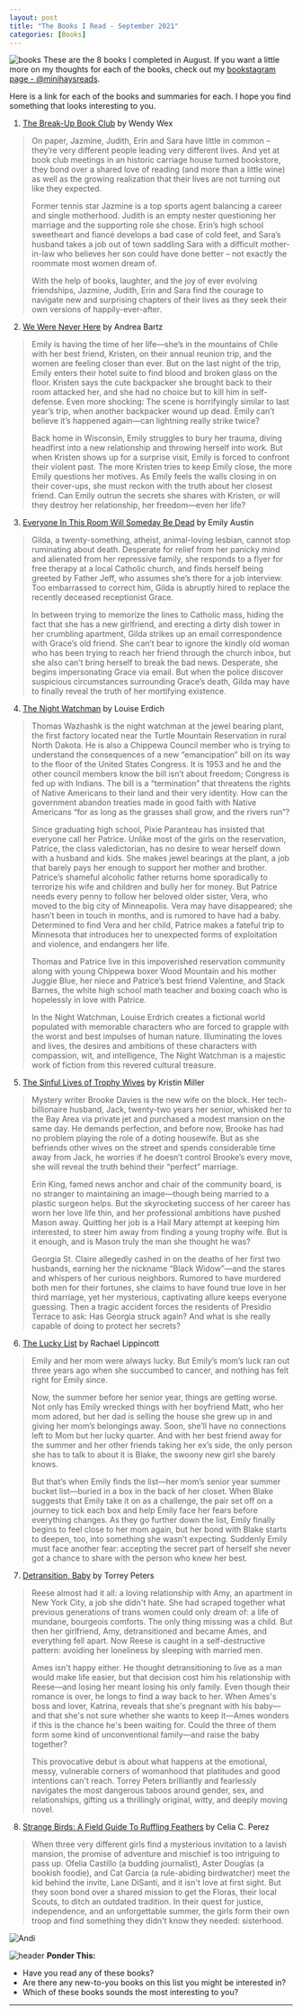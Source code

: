 ```yaml
---
layout: post
title: "The Books I Read - September 2021"
categories: [Books]
---
```

![books](/images/September2021Books.JPG)
These are the 8 books I completed in August. If you want a little more on my thoughts for each of the books, check out my [bookstagram page - @minihaysreads](http://instagram.com/minihaysreads). 

Here is a link for each of the books and summaries for each. I hope you find something that looks interesting to you. 

1. [The Break-Up Book Club](https://www.amazon.com/Break-Up-Book-Club-Wendy-Wax/dp/0440001455/ref=sr_1_1?keywords=the+break+up+book+club&qid=1638495375&sr=8-1) by Wendy Wex
>On paper, Jazmine, Judith, Erin and Sara have little in common – they’re very different people leading very different lives. And yet at book club meetings in an historic carriage house turned bookstore, they bond over a shared love of reading (and more than a little wine) as well as the growing realization that their lives are not turning out like they expected.
>
>Former tennis star Jazmine is a top sports agent balancing a career and single motherhood. Judith is an empty nester questioning her marriage and the supporting role she chose. Erin’s high school sweetheart and fiancé develops a bad case of cold feet, and Sara’s husband takes a job out of town saddling Sara with a difficult mother-in-law who believes her son could have done better – not exactly the roommate most women dream of.
>
>With the help of books, laughter, and the joy of ever evolving friendships, Jazmine, Judith, Erin and Sara find the courage to navigate new and surprising chapters of their lives as they seek their own versions of happily-ever-after.

2. [We Were Never Here](https://www.amazon.com/We-Were-Never-Here-Novel/dp/198482046X/ref=tmm_hrd_swatch_0?_encoding=UTF8&qid=1638495448&sr=8-1) by Andrea Bartz
>Emily is having the time of her life—she’s in the mountains of Chile with her best friend, Kristen, on their annual reunion trip, and the women are feeling closer than ever. But on the last night of the trip, Emily enters their hotel suite to find blood and broken glass on the floor. Kristen says the cute backpacker she brought back to their room attacked her, and she had no choice but to kill him in self-defense. Even more shocking: The scene is horrifyingly similar to last year’s trip, when another backpacker wound up dead. Emily can’t believe it’s happened again—can lightning really strike twice?
>
>Back home in Wisconsin, Emily struggles to bury her trauma, diving headfirst into a new relationship and throwing herself into work. But when Kristen shows up for a surprise visit, Emily is forced to confront their violent past. The more Kristen tries to keep Emily close, the more Emily questions her motives. As Emily feels the walls closing in on their cover-ups, she must reckon with the truth about her closest friend. Can Emily outrun the secrets she shares with Kristen, or will they destroy her relationship, her freedom—even her life?

3. [Everyone In This Room Will Someday Be Dead](https://www.amazon.com/Everyone-This-Room-Will-Someday/dp/1982167351/ref=tmm_hrd_swatch_0?_encoding=UTF8&qid=1638495521&sr=8-1) by Emily Austin
>Gilda, a twenty-something, atheist, animal-loving lesbian, cannot stop ruminating about death. Desperate for relief from her panicky mind and alienated from her repressive family, she responds to a flyer for free therapy at a local Catholic church, and finds herself being greeted by Father Jeff, who assumes she’s there for a job interview. Too embarrassed to correct him, Gilda is abruptly hired to replace the recently deceased receptionist Grace.
>
>In between trying to memorize the lines to Catholic mass, hiding the fact that she has a new girlfriend, and erecting a dirty dish tower in her crumbling apartment, Gilda strikes up an email correspondence with Grace’s old friend. She can’t bear to ignore the kindly old woman who has been trying to reach her friend through the church inbox, but she also can’t bring herself to break the bad news. Desperate, she begins impersonating Grace via email. But when the police discover suspicious circumstances surrounding Grace’s death, Gilda may have to finally reveal the truth of her mortifying existence.

4. [The Night Watchman](https://www.amazon.com/Night-Watchman-Novel-Louise-Erdrich/dp/0062671197/ref=tmm_pap_swatch_0?_encoding=UTF8&qid=1638495636&sr=8-1) by Louise Erdich
>Thomas Wazhashk is the night watchman at the jewel bearing plant, the first factory located near the Turtle Mountain Reservation in rural North Dakota. He is also a Chippewa Council member who is trying to understand the consequences of a new “emancipation” bill on its way to the floor of the United States Congress. It is 1953 and he and the other council members know the bill isn’t about freedom; Congress is fed up with Indians. The bill is a “termination” that threatens the rights of Native Americans to their land and their very identity. How can the government abandon treaties made in good faith with Native Americans “for as long as the grasses shall grow, and the rivers run”?
>
>Since graduating high school, Pixie Paranteau has insisted that everyone call her Patrice. Unlike most of the girls on the reservation, Patrice, the class valedictorian, has no desire to wear herself down with a husband and kids. She makes jewel bearings at the plant, a job that barely pays her enough to support her mother and brother. Patrice’s shameful alcoholic father returns home sporadically to terrorize his wife and children and bully her for money. But Patrice needs every penny to follow her beloved older sister, Vera, who moved to the big city of Minneapolis. Vera may have disappeared; she hasn’t been in touch in months, and is rumored to have had a baby. Determined to find Vera and her child, Patrice makes a fateful trip to Minnesota that introduces her to unexpected forms of exploitation and violence, and endangers her life.
>
>Thomas and Patrice live in this impoverished reservation community along with young Chippewa boxer Wood Mountain and his mother Juggie Blue, her niece and Patrice’s best friend Valentine, and Stack Barnes, the white high school math teacher and boxing coach who is hopelessly in love with Patrice.
>
>In the Night Watchman, Louise Erdrich creates a fictional world populated with memorable characters who are forced to grapple with the worst and best impulses of human nature. Illuminating the loves and lives, the desires and ambitions of these characters with compassion, wit, and intelligence, The Night Watchman is a majestic work of fiction from this revered cultural treasure.

5. [The Sinful Lives of Trophy Wives](https://www.amazon.com/Sinful-Lives-Trophy-Wives-Novel/dp/1524799521/ref=tmm_pap_swatch_0?_encoding=UTF8&qid=1638495770&sr=8-1) by Kristin Miller
>Mystery writer Brooke Davies is the new wife on the block. Her tech-billionaire husband, Jack, twenty-two years her senior, whisked her to the Bay Area via private jet and purchased a modest mansion on the same day. He demands perfection, and before now, Brooke has had no problem playing the role of a doting housewife. But as she befriends other wives on the street and spends considerable time away from Jack, he worries if he doesn’t control Brooke’s every move, she will reveal the truth behind their “perfect” marriage.
>
>Erin King, famed news anchor and chair of the community board, is no stranger to maintaining an image—though being married to a plastic surgeon helps. But the skyrocketing success of her career has worn her love life thin, and her professional ambitions have pushed Mason away. Quitting her job is a Hail Mary attempt at keeping him interested, to steer him away from finding a young trophy wife. But is it enough, and is Mason truly the man she thought he was?
>
>Georgia St. Claire allegedly cashed in on the deaths of her first two husbands, earning her the nickname “Black Widow”—and the stares and whispers of her curious neighbors. Rumored to have murdered both men for their fortunes, she claims to have found true love in her third marriage, yet her mysterious, captivating allure keeps everyone guessing. Then a tragic accident forces the residents of Presidio Terrace to ask: Has Georgia struck again? And what is she really capable of doing to protect her secrets?

6. [The Lucky List](https://www.amazon.com/Lucky-List-Rachael-Lippincott/dp/1534468536/ref=sr_1_1?keywords=The+lucky+list&qid=1638495834&sr=8-1) by Rachael Lippincott
>Emily and her mom were always lucky. But Emily’s mom’s luck ran out three years ago when she succumbed to cancer, and nothing has felt right for Emily since.
>
>Now, the summer before her senior year, things are getting worse. Not only has Emily wrecked things with her boyfriend Matt, who her mom adored, but her dad is selling the house she grew up in and giving her mom’s belongings away. Soon, she’ll have no connections left to Mom but her lucky quarter. And with her best friend away for the summer and her other friends taking her ex’s side, the only person she has to talk to about it is Blake, the swoony new girl she barely knows.
>
>But that’s when Emily finds the list—her mom’s senior year summer bucket list—buried in a box in the back of her closet. When Blake suggests that Emily take it on as a challenge, the pair set off on a journey to tick each box and help Emily face her fears before everything changes. As they go further down the list, Emily finally begins to feel close to her mom again, but her bond with Blake starts to deepen, too, into something she wasn’t expecting. Suddenly Emily must face another fear: accepting the secret part of herself she never got a chance to share with the person who knew her best.

7. [Detransition, Baby](https://www.amazon.com/Detransition-Baby-Novel-Torrey-Peters/dp/0593133374/ref=tmm_hrd_swatch_0?_encoding=UTF8&qid=1638495921&sr=8-1) by Torrey Peters
>Reese almost had it all: a loving relationship with Amy, an apartment in New York City, a job she didn't hate. She had scraped together what previous generations of trans women could only dream of: a life of mundane, bourgeois comforts. The only thing missing was a child. But then her girlfriend, Amy, detransitioned and became Ames, and everything fell apart. Now Reese is caught in a self-destructive pattern: avoiding her loneliness by sleeping with married men.
>
>Ames isn't happy either. He thought detransitioning to live as a man would make life easier, but that decision cost him his relationship with Reese—and losing her meant losing his only family. Even though their romance is over, he longs to find a way back to her. When Ames's boss and lover, Katrina, reveals that she's pregnant with his baby—and that she's not sure whether she wants to keep it—Ames wonders if this is the chance he's been waiting for. Could the three of them form some kind of unconventional family—and raise the baby together?
>
>This provocative debut is about what happens at the emotional, messy, vulnerable corners of womanhood that platitudes and good intentions can't reach. Torrey Peters brilliantly and fearlessly navigates the most dangerous taboos around gender, sex, and relationships, gifting us a thrillingly original, witty, and deeply moving novel.

8. [Strange Birds: A Field Guide To Ruffling Feathers](https://www.amazon.com/Strange-Birds-Field-Ruffling-Feathers/dp/042529045X/ref=sr_1_1?keywords=strange+birds&qid=1638496198&sr=8-1) by Celia C. Perez
>When three very different girls find a mysterious invitation to a lavish mansion, the promise of adventure and mischief is too intriguing to pass up. Ofelia Castillo (a budding journalist), Aster Douglas (a bookish foodie), and Cat Garcia (a rule-abiding birdwatcher) meet the kid behind the invite, Lane DiSanti, and it isn't love at first sight. But they soon bond over a shared mission to get the Floras, their local Scouts, to ditch an outdated tradition. In their quest for justice, independence, and an unforgettable summer, the girls form their own troop and find something they didn't know they needed: sisterhood.

![Andi](/images/andi.jpg)

![header](/images/SkinnyRainbow.jpg)
**Ponder This:**
- Have you read any of these books?
- Are there any new-to-you books on this list you might be interested in?
- Which of these books sounds the most interesting to you?

----